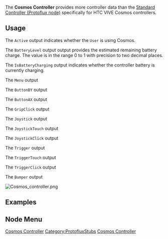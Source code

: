 <languages></languages>

The **Cosmos Controller** provides more controller data than the
[Standard Controller (Protoflux
node)](Standard_Controller_(Protoflux_node) "wikilink") specifically for
HTC VIVE Cosmos controllers.

## Usage

The `Active` output indicates whether the `User` is using Cosmos.

The `BatteryLevel` output output provides the estimated remaining
battery charge. The value is in the range 0 to 1 with precision to two
decimal places.

The `IsBatteryCharging` output indicates whether the controller battery
is currently charging.

The `Menu` output

The `ButtonBY` output

The `ButtonAX` output

The `GripClick` output

The `Joystick` output

The `JoystickTouch` output

The `JoystickClick` output

The `Trigger` output

The `TriggerTouch` output

The `TriggerClick` output

The `Bumper` output

![](Cosmos_controller.png "Cosmos_controller.png")

## Examples

## Node Menu

[Cosmos Controller](Category:Protoflux{{#translation:}} "wikilink")
[Category:ProtofluxStubs](Category:ProtofluxStubs "wikilink") [Cosmos
Controller](Category:Protoflux:Input_Devices:Controllers{{#translation:}} "wikilink")
